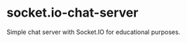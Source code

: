 socket.io-chat-server
=====================

Simple chat server with Socket.IO for educational purposes.